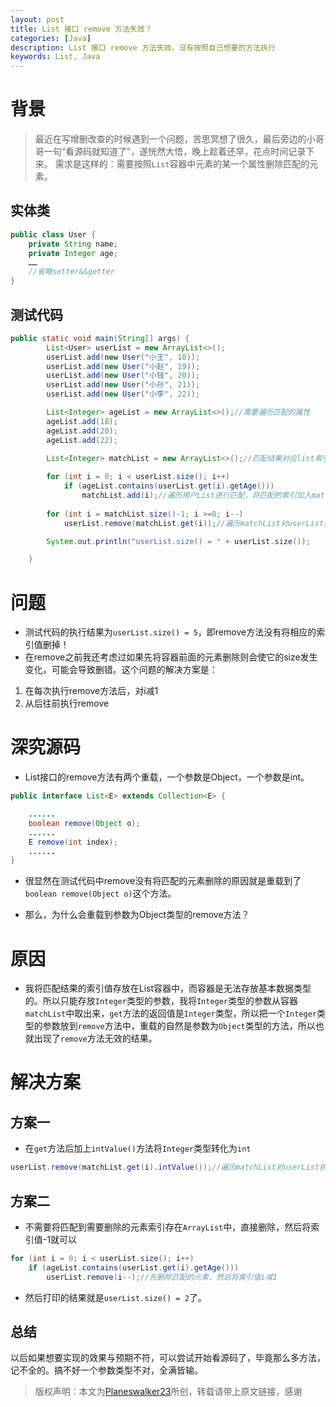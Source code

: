 ```yaml
---
layout: post
title: List 接口 remove 方法失效？
categories: [Java]
description: List 接口 remove 方法失效，没有按照自己想要的方法执行
keywords: List, Java
---
```


# 背景
> 最近在写增删改查的时候遇到一个问题，苦思冥想了很久，最后旁边的小哥哥一句“看源码就知道了”，遂恍然大悟，晚上趁着还早，花点时间记录下来。
> 需求是这样的：需要按照`List`容器中元素的某一个属性删除匹配的元素。

## 实体类

```java
public class User {
    private String name;
    private Integer age;
    ……
    //省略setter&&getter
}
```

## 测试代码

```java
public static void main(String[] args) {
        List<User> userList = new ArrayList<>();
        userList.add(new User("小王", 18));
        userList.add(new User("小赵", 19));
        userList.add(new User("小钱", 20));
        userList.add(new User("小孙", 21));
        userList.add(new User("小李", 22));

        List<Integer> ageList = new ArrayList<>();//需要遍历匹配的属性
        ageList.add(18);
        ageList.add(20);
        ageList.add(22);

        List<Integer> matchList = new ArrayList<>();//匹配结果对应list索引的集合
        
        for (int i = 0; i < userList.size(); i++)
            if (ageList.contains(userList.get(i).getAge()))
                matchList.add(i);//遍历用户List进行匹配，将匹配的索引加入matchList
        
        for (int i = matchList.size()-1; i >=0; i--)
            userList.remove(matchList.get(i));//遍历matchList对userList执行remove方法

        System.out.println("userList.size() = " + userList.size());

    }
```

# 问题

 - 测试代码的执行结果为`userList.size() = 5`，即remove方法没有将相应的索引值删掉！
 - 在remove之前我还考虑过如果先将容器前面的元素删除则会使它的size发生变化，可能会导致删错。这个问题的解决方案是：
  1. 在每次执行remove方法后，对i减1
  2. 从后往前执行remove

# 深究源码

 - List接口的remove方法有两个重载，一个参数是Object，一个参数是int。

```java
public interface List<E> extends Collection<E> {

	......
	boolean remove(Object o);
	......
	E remove(int index);
	......
}
```

 - 很显然在测试代码中remove没有将匹配的元素删除的原因就是重载到了`boolean remove(Object o)`这个方法。

 - 那么，为什么会重载到参数为Object类型的remove方法？

# 原因

 - 我将匹配结果的索引值存放在List容器中，而容器是无法存放基本数据类型的。所以只能存放`Integer`类型的参数，我将`Integer`类型的参数从容器`matchList`中取出来，`get`方法的返回值是`Integer`类型，所以把一个`Integer`类型的参数放到`remove`方法中，重载的自然是参数为`Object`类型的方法，所以也就出现了`remove`方法无效的结果。
 
# 解决方案

## 方案一
 - 在`get`方法后加上`intValue()`方法将`Integer`类型转化为`int`

```java
userList.remove(matchList.get(i).intValue());//遍历matchList对userList执行remove方法
```

## 方案二

- 不需要将匹配到需要删除的元素索引存在`ArrayList`中，直接删除，然后将索引值-1就可以

```java
for (int i = 0; i < userList.size(); i++)
    if (ageList.contains(userList.get(i).getAge()))
        userList.remove(i--);//先删除匹配的元素，然后将索引值i减1
```

 - 然后打印的结果就是`userList.size() = 2`了。

## 总结
以后如果想要实现的效果与预期不符，可以尝试开始看源码了，毕竟那么多方法，记不全的。搞不好一个参数类型不对，全满皆输。

> 版权声明：本文为[Planeswalker23](https://github.com/Planeswalker23)所创，转载请带上原文链接，感谢